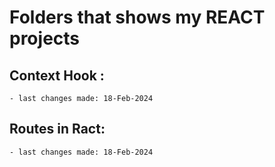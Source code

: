 # Folders that shows my REACT projects

## Context Hook :
    - last changes made: 18-Feb-2024

## Routes in Ract:
    - last changes made: 18-Feb-2024